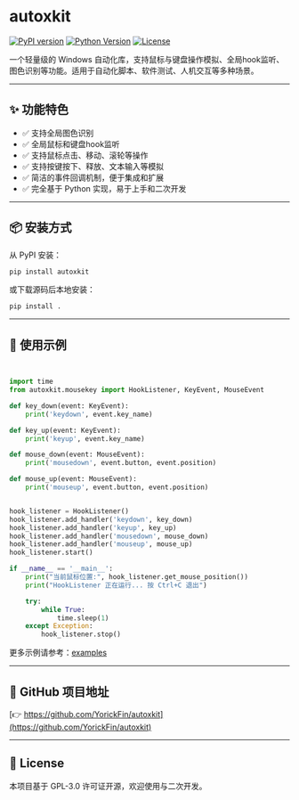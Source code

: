 # autoxkit

[![PyPI version](https://img.shields.io/pypi/v/autoxkit.svg)](https://pypi.org/project/autoxkit/)
[![Python Version](https://img.shields.io/pypi/pyversions/autoxkit.svg)](https://pypi.org/project/autoxkit/)
[![License](https://img.shields.io/github/license/YorickFin/autoxkit)](https://github.com/YorickFin/autoxkit)

一个轻量级的 Windows 自动化库，支持鼠标与键盘操作模拟、全局hook监听、图色识别等功能。适用于自动化脚本、软件测试、人机交互等多种场景。

---

## ✨ 功能特色

- ✅ 支持全局图色识别
- ✅ 全局鼠标和键盘hook监听
- ✅ 支持鼠标点击、移动、滚轮等操作
- ✅ 支持按键按下、释放、文本输入等模拟
- ✅ 简洁的事件回调机制，便于集成和扩展
- ✅ 完全基于 Python 实现，易于上手和二次开发

---

## 📦 安装方式

从 PyPI 安装：

```bash
pip install autoxkit
```

或下载源码后本地安装：

```bash
pip install .
```

---

## 🔧 使用示例

```python


import time
from autoxkit.mousekey import HookListener, KeyEvent, MouseEvent

def key_down(event: KeyEvent):
    print('keydown', event.key_name)

def key_up(event: KeyEvent):
    print('keyup', event.key_name)

def mouse_down(event: MouseEvent):
    print('mousedown', event.button, event.position)

def mouse_up(event: MouseEvent):
    print('mouseup', event.button, event.position)


hook_listener = HookListener()
hook_listener.add_handler('keydown', key_down)
hook_listener.add_handler('keyup', key_up)
hook_listener.add_handler('mousedown', mouse_down)
hook_listener.add_handler('mouseup', mouse_up)
hook_listener.start()

if __name__ == '__main__':
    print("当前鼠标位置:", hook_listener.get_mouse_position())
    print("HookListener 正在运行... 按 Ctrl+C 退出")

    try:
        while True:
            time.sleep(1)
    except Exception:
        hook_listener.stop()
```

更多示例请参考：[examples](https://github.com/YorickFin/autoxkit/tree/main/examples)

---

## 📁 GitHub 项目地址

[👉 https://github.com/YorickFin/autoxkit](https://github.com/YorickFin/autoxkit)

---

## 📃 License

本项目基于 GPL-3.0 许可证开源，欢迎使用与二次开发。